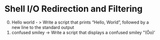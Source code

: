 # Shell I/O Redirection and Filtering
0. Hello world - > Write a script that prints “Hello, World”, followed by a new line to the standard output
1. confused smiley -> Write a script that displays a confused smiley "(Ôo)'

